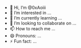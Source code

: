 - 👋 Hi, I’m @0xAoiii
- 👀 I’m interested in ...
- 🌱 I’m currently learning ...
- 💞️ I’m looking to collaborate on ...
- 📫 How to reach me ...
- 😄 Pronouns: ...
- ⚡ Fun fact: ...

<!---
0xAoiii/0xAoiii is a ✨ special ✨ repository because its `README.md` (this file) appears on your GitHub profile.
You can click the Preview link to take a look at your changes.
--->

